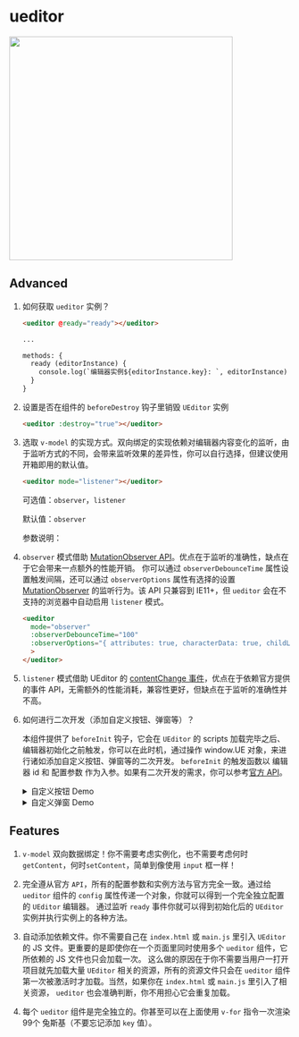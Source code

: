 # ueditor

<img src="https://platform-wxmall.oss-cn-beijing.aliyuncs.com/upload/demo.gif" width="400" />

## Advanced

1. 如何获取 `ueditor` 实例？

    ```html
    <ueditor @ready="ready"></ueditor>

    ...

    methods: {
      ready (editorInstance) {
        console.log(`编辑器实例${editorInstance.key}: `, editorInstance)
      }
    }
    ```

2. 设置是否在组件的 `beforeDestroy` 钩子里销毁 `UEditor` 实例

    ```html
    <ueditor :destroy="true"></ueditor>
    ```
3. 选取 `v-model` 的实现方式。双向绑定的实现依赖对编辑器内容变化的监听，由于监听方式的不同，会带来监听效果的差异性，你可以自行选择，但建议使用开箱即用的默认值。

    ```html
    <ueditor mode="listener"></ueditor>
    ```
   可选值：`observer`，`listener`

   默认值：`observer`

   参数说明：
  1. `observer`
     模式借助 [MutationObserver API](https://developer.mozilla.org/zh-CN/docs/Web/API/MutationObserver)。优点在于监听的准确性，缺点在于它会带来一点额外的性能开销。
     你可以通过 `observerDebounceTime` 属性设置触发间隔，还可以通过 `observerOptions`
     属性有选择的设置 [MutationObserver](https://developer.mozilla.org/en-US/docs/Web/API/MutationObserverInit)
     的监听行为。该 API 只兼容到 IE11+，但 `ueditor` 会在不支持的浏览器中自动启用 `listener` 模式。

      ```html
      <ueditor
        mode="observer"
        :observerDebounceTime="100"
        :observerOptions="{ attributes: true, characterData: true, childList: true, subtree: true }"
        >
      </ueditor>
      ```

  2. `listener` 模式借助 UEditor 的 [contentChange 事件](https://ueditor.baidu.com/doc/#UE.Editor:contentChange)，优点在于依赖官方提供的事件
     API，无需额外的性能消耗，兼容性更好，但缺点在于监听的准确性并不高。

4. 如何进行二次开发（添加自定义按钮、弹窗等）？

   本组件提供了 `beforeInit` 钩子，它会在 `UEditor` 的 scripts 加载完毕之后、编辑器初始化之前触发，你可以在此时机，通过操作 window.UE 对象，来进行诸如添加自定义按钮、弹窗等的二次开发。
   `beforeInit` 的触发函数以 编辑器 id 和 配置参数 作为入参。如果有二次开发的需求，你可以参考[官方 API](https://ueditor.baidu.com/doc/)。

   <details>
     <summary>自定义按钮 Demo</summary>

   ```html
   <ueditor v-model="msg" @beforeInit="addCustomButtom"></ueditor>

     ...

   addCustomButtom (editorId) {
     window.UE.registerUI('test-button', function (editor, uiName) {
       // 注册按钮执行时的 command 命令，使用命令默认就会带有回退操作
       editor.registerCommand(uiName, {
         execCommand: function () {
           editor.execCommand('inserthtml', `<span>这是一段由自定义按钮添加的文字</span>`)
         }
       })

       // 创建一个 button
       var btn = new window.UE.ui.Button({
         // 按钮的名字
         name: uiName,
         // 提示
         title: '鼠标悬停时的提示文字',
         // 需要添加的额外样式，可指定 icon 图标，图标路径参考常见问题 2
         cssRules: "background-image: url('/test-button.png') !important;background-size: cover;",
         // 点击时执行的命令
         onclick: function () {
           // 这里可以不用执行命令，做你自己的操作也可
           editor.execCommand(uiName)
         }
       })

       // 当点到编辑内容上时，按钮要做的状态反射
       editor.addListener('selectionchange', function () {
         var state = editor.queryCommandState(uiName)
         if (state === -1) {
           btn.setDisabled(true)
           btn.setChecked(false)
         } else {
           btn.setDisabled(false)
           btn.setChecked(state)
         }
       })

       // 因为你是添加 button，所以需要返回这个 button
       return btn
     }, 0 /* 指定添加到工具栏上的哪个位置，默认时追加到最后 */, editorId /* 指定这个 UI 是哪个编辑器实例上的，默认是页面上所有的编辑器都会添加这个按钮 */)
   }
   ```
   </details>

   <details>
     <summary>自定义弹窗 Demo</summary>

   ```html
   <ueditor v-model="msg" @beforeInit="addCustomDialog"></ueditor>
   ```

   ```js
   addCustomDialog (editorId) {
     window.UE.registerUI('test-dialog', function (editor, uiName) {
       // 创建 dialog
       var dialog = new window.UE.ui.Dialog({
         // 指定弹出层中页面的路径，这里只能支持页面，路径参考常见问题 2
         iframeUrl: '/customizeDialogPage.html',
         // 需要指定当前的编辑器实例
         editor: editor,
         // 指定 dialog 的名字
         name: uiName,
         // dialog 的标题
         title: '这是一个自定义的 Dialog 浮层',
         // 指定 dialog 的外围样式
         cssRules: 'width:600px;height:300px;',
         // 如果给出了 buttons 就代表 dialog 有确定和取消
         buttons: [
           {
             className: 'edui-okbutton',
             label: '确定',
             onclick: function () {
               dialog.close(true)
             }
           },
           {
             className: 'edui-cancelbutton',
             label: '取消',
             onclick: function () {
               dialog.close(false)
             }
           }
         ]
       })

       // 参考上面的自定义按钮
       var btn = new window.UE.ui.Button({
         name: 'dialog-button',
         title: '鼠标悬停时的提示文字',
         cssRules: `background-image: url('/test-dialog.png') !important;background-size: cover;`,
         onclick: function () {
           // 渲染dialog
           dialog.render()
           dialog.open()
         }
       })

       return btn
     }, 0 /* 指定添加到工具栏上的那个位置，默认时追加到最后 */, editorId /* 指定这个UI是哪个编辑器实例上的，默认是页面上所有的编辑器都会添加这个按钮 */)
   }
   ```

   弹出层中的 HTML 页面 `customizeDialogPage.html`

   ```html
   <!DOCTYPE html>
   <html>

   <head>
     <meta charset="UTF-8">
     <title>Title</title>
     <meta http-equiv="X-UA-Compatible" content="IE=edge,chrome=1">
     <meta name="renderer" content="webkit">
     <!--页面中一定要引入internal.js为了能直接使用当前打开dialog的实例变量-->
     <!--internal.js默认是放到 UEditor/dialogs 目录下的-->
     <script type="text/javascript" src="./ueditor/dialogs/internal.js"></script>
   </head>

   <body>
     <h1>hello ueditor</h1>
     <script>
       //可以直接使用以下全局变量
       //当前打开dialog的实例变量
       console.log('editor: ' + editor);
       //一些常用工具
       console.log('domUtils: ' + domUtils);
       console.log('utils: ' + utils);
       console.log('browser: ' + browser);
       dialog.onok = function() {
         editor.execCommand('inserthtml', '<span>我点击了确定</span>');
       };
       dialog.oncancel = function() {
         editor.execCommand('inserthtml', '<span>我点击了取消</span>');
       };
     </script>
   </body>

   </html>
   ```

   </details>

## Features

1. `v-model` 双向数据绑定！你不需要考虑实例化，也不需要考虑何时 `getContent`，何时`setContent`，简单到像使用 `input` 框一样！

2. 完全遵从官方 `API`，所有的配置参数和实例方法与官方完全一致。通过给 `ueditor` 组件的 `config` 属性传递一个对象，你就可以得到一个完全独立配置的 `UEditor` 编辑器。 通过监听 `ready`
   事件你就可以得到初始化后的 `UEditor` 实例并执行实例上的各种方法。

3. 自动添加依赖文件。你不需要自己在 `index.html` 或 `main.js` 里引入 `UEditor` 的 JS 文件。更重要的是即使你在一个页面里同时使用多个 `ueditor` 组件，它所依赖的 JS 文件也只会加载一次。
   这么做的原因在于你不需要当用户一打开项目就先加载大量 `UEditor` 相关的资源，所有的资源文件只会在 `ueditor` 组件第一次被激活时才加载。当然，如果你在 `index.html` 或 `main.js`
   里引入了相关资源，
   `ueditor` 也会准确判断，你不用担心它会重复加载。

4. 每个 `ueditor` 组件是完全独立的。你甚至可以在上面使用 `v-for` 指令一次渲染 99个 兔斯基（不要忘记添加 `key` 值）。
